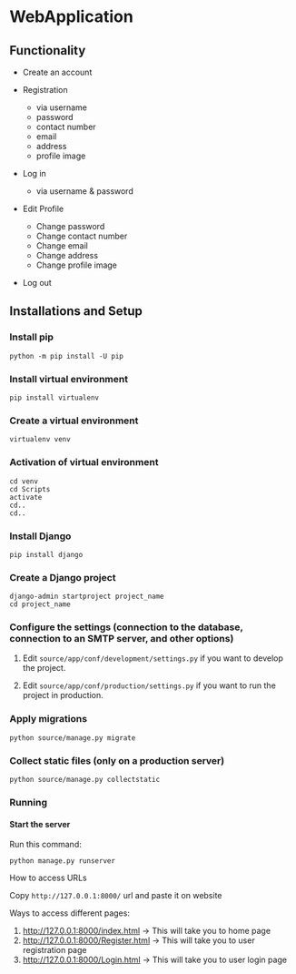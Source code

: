 # WebApplication
## Functionality

- Create an account 
- Registration
    - via username 
    - password
    - contact number
    - email
    - address
    - profile image
    
- Log in
    - via username & password
    
- Edit Profile
    - Change password
    - Change contact number
    - Change email
    - Change address
    - Change profile image

- Log out


## Installations and Setup

### Install pip

```
python -m pip install -U pip
```

### Install virtual environment

```
pip install virtualenv
```

### Create a virtual environment

```
virtualenv venv
```

### Activation of virtual environment

```
cd venv
cd Scripts 
activate
cd..
cd..
```
### Install Django

```
pip install django
```

### Create a Django project

```
django-admin startproject project_name
cd project_name
```

### Configure the settings (connection to the database, connection to an SMTP server, and other options)

1. Edit `source/app/conf/development/settings.py` if you want to develop the project.

2. Edit `source/app/conf/production/settings.py` if you want to run the project in production.

### Apply migrations

```
python source/manage.py migrate
```

### Collect static files (only on a production server)

```
python source/manage.py collectstatic
```

### Running

#### Start the server

Run this command:

```
python manage.py runserver
```

How to access URLs

Copy `http://127.0.0.1:8000/` url and paste it on website

Ways to access different pages: 

1. http://127.0.0.1:8000/index.html     -> This will take you to home page
2. http://127.0.0.1:8000/Register.html  -> This will take you to user registration page
3. http://127.0.0.1:8000/Login.html  -> This will take you to user login page

